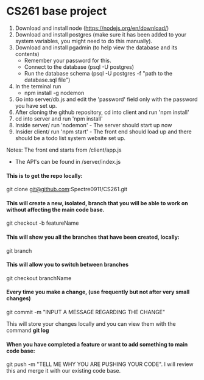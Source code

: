 # CS261 base project 

1) Download and install node (https://nodejs.org/en/download/)
2) Download and install postgres (make sure it has been added to your system variables, you might need to do this manually). 
3) Download and install pgadmin (to help view the database and its contents)
    - Remember your password for this. 
    - Connect to the database (psql -U postgres) 
    - Run the database schema (psql -U postgres -f "path to the database.sql file")
4) In the terminal run
    - npm install -g nodemon
5) Go into server/db.js and edit the 'password' field only with the password you have set up. 
6) After cloning the github repository, cd into client and run 'npm install'
7) cd into server and run 'npm install'
8) Inside server/ run 'nodemon' - The server should start up now
9) Insider client/ run 'npm start' - The front end should load up and there should be a todo list system website set up. 


Notes: The front end starts from /client/app.js
- The API's can be found in /server/index.js

#### This is to get the repo locally:
git clone git@github.com:Spectre0911/CS261.git

#### This will create a new, isolated, branch that you will be able to work on without affecting the main code base.
git checkout -b featureName

#### This will show you all the branches that have been created, locally:
git branch

#### This will allow you to switch between branches
git checkout branchName

#### Every time you make a change, (use frequently but not after very small changes)
git commit -m "INPUT A MESSAGE REGARDING THE CHANGE"

This will store your changes locally and you can view them with the command **git log**

#### When you have completed a feature or want to add something to main code base:
git push -m "TELL ME WHY YOU ARE PUSHING YOUR CODE". I will review this and merge it with our existing code base.
